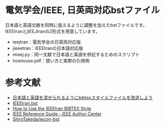 # 電気学会/IEEE, 日英両対応bstファイル
日本語と英語文献を同時に扱えるように調整を加えたbstファイルです。IEEEtranとjIEEJtranの2形式を用意しています。

- ieejtran：電気学会の日英両対応版
- jieeetran：IEEEtranの日本語対応版
- mixej.py：同一文献で日本語と英語を併記するためのスクリプト
- howtouse.pdf：使い方と実際の引用例


# 参考文献
- [日本語と英語を混ぜられるようにbibtexスタイルファイルを改造しよう](https://qiita.com/HexagramNM/items/3ad757a9f5ee5d15e363#_reference-2be0cc9a71381591bb17)
- [IEEEtran.bst](http://tug.ctan.org/tex-archive/macros/latex/contrib/IEEEtran/bibtex/IEEEtran.bst)
- [How to Use the IEEEtran BIBTEX Style](http://ftp.jaist.ac.jp/pub/CTAN/macros/latex/contrib/IEEEtran/bibtex/IEEEtran_bst_HOWTO.pdf)
- [IEEE Reference Guide - IEEE Author Center](https://ieeeauthorcenter.ieee.org/wp-content/uploads/IEEE-Reference-Guide.pdf)
- [ShiroTakeda/jecon-bst](https://github.com/ShiroTakeda/jecon-bst)